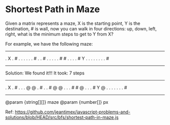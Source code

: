 # Shortest Path in Maze

Given a matrix represents a maze, X is the starting point, Y is the destination, # is wall, now you can walk in four directions: up, down, left, right, what is the minimum steps to get to Y from X?

For example, we have the following maze:

---

. X . # . .
. . . . # .
. # . . . .
. # # . . .
. # Y . . .
. . . . . #

---

Solution:
We found it!!! It took: 7 steps

---

. X . # . .
. @ @ . # .
. # @ @ . .
. # # @ . .
. # Y @ . .
. . . . . #

---

@param {string[][]} maze
@param {number[]} px

Ref: https://github.com/jeantimex/javascript-problems-and-solutions/blob/HEAD/src/bfs/shortest-path-in-maze.js
